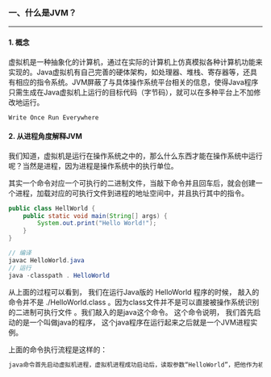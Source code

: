 ### 一、什么是JVM？

---------------------

#### 1. 概念

虚拟机是一种抽象化的计算机，通过在实际的计算机上仿真模拟各种计算机功能来实现的。Java虚拟机有自己完善的硬体架构，如处理器、堆栈、寄存器等，还具有相应的指令系统。JVM屏蔽了与具体操作系统平台相关的信息，使得Java程序只需生成在Java虚拟机上运行的目标代码（字节码），就可以在多种平台上不加修改地运行。

```
Write Once Run Everywhere
```

#### 2. 从进程角度解释JVM

我们知道，虚拟机是运行在操作系统之中的，那么什么东西才能在操作系统中运行呢？当然是进程，因为进程是操作系统中的执行单位。

其实一个命令对应一个可执行的二进制文件，当敲下命令并且回车后，就会创建一个进程，加载对应的可执行文件到进程的地址空间中，并且执行其中的指令。

```java
public class HellWorld {
    public static void main(String[] args) {
        System.out.print("Hello World!");
    }
}
```

```java
// 编译
javac HelloWorld.java
// 运行
java -classpath . HelloWorld
```

从上面的过程可以看到， 我们在运行Java版的 HelloWorld 程序的时候， 敲入的命令并不是 ./HelloWorld.class 。因为class文件并不是可以直接被操作系统识别的二进制可执行文件 。我们敲入的是java这个命令。 这个命令说明， 我们首先启动的是一个叫做java的程序， 这个java程序在运行起来之后就是一个JVM进程实例。

上面的命令执行流程是这样的：

```reStructuredText
java命令首先启动虚拟机进程，虚拟机进程成功启动后，读取参数“HelloWorld”，把他作为初始类加载到内存，对这个类进行初始化和动态链接，然后从这个类的main方法开始执行。也就是说我们的.class文件不是直接被系统加载后直接在cpu上执行的，而是被一个叫做虚拟机的进程托管的。首先必须虚拟机进程启动就绪，然后由虚拟机中的类加载器加载必要的class文件，包括jdk中的基础类（如String和Object等），然后由虚拟机进程解释class字节码指令，把这些字节码指令翻译成本机cpu能够识别的指令，才能在cpu上运行。
```

